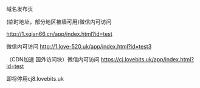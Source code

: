 域名发布页


(临时地址，部分地区被墙可用)微信内可访问

http://1.xqian66.cn/app/index.html?id=test



微信内可访问
http://1.love-520.uk/app/index.html?id=test3



（CDN加速  国外访问块）微信内可访问
https://cj.lovebits.uk/app/index.html?id=test



即将停用cj8.lovebits.uk
